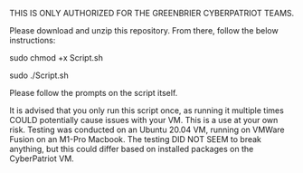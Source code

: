 THIS IS ONLY AUTHORIZED FOR THE GREENBRIER CYBERPATRIOT TEAMS.

Please download and unzip this repository. From there, follow the below instructions:

sudo chmod +x Script.sh

sudo ./Script.sh

Please follow the prompts on the script itself. 

It is advised that you only run this script once, as running it multiple times COULD potentially cause issues with your VM. This is a use at your own risk.
Testing was conducted on an Ubuntu 20.04 VM, running on VMWare Fusion on an M1-Pro Macbook. The testing DID NOT SEEM to break anything, but this could differ based on installed packages on the CyberPatriot VM.
